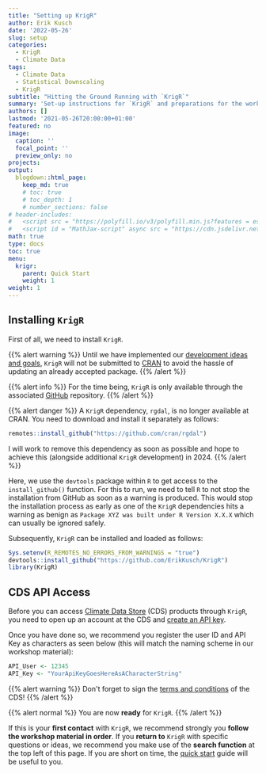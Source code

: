 ```yaml
---
title: "Setting up KrigR"
author: Erik Kusch
date: '2022-05-26'
slug: setup
categories:
  - KrigR
  - Climate Data
tags:
  - Climate Data
  - Statistical Downscaling
  - KrigR
subtitle: "Hitting the Ground Running with `KrigR`"
summary: 'Set-up instructions for `KrigR` and preparations for the workshop.'
authors: []
lastmod: '2021-05-26T20:00:00+01:00'
featured: no
image:
  caption: ''
  focal_point: ''
  preview_only: no
projects: 
output:
  blogdown::html_page:
    keep_md: true
    # toc: true
    # toc_depth: 1
    # number_sections: false
# header-includes:
#   <script src = "https://polyfill.io/v3/polyfill.min.js?features = es6"></script>
#   <script id = "MathJax-script" async src = "https://cdn.jsdelivr.net/npm/mathjax@3/es5/tex-mml-chtml.js"></script>
math: true
type: docs
toc: true 
menu:
  krigr:
    parent: Quick Start
    weight: 1
weight: 1
---
```




<!-- # Setting Things Up & Preparing the Workshop -->
## Installing `KrigR`
First of all, we need to install `KrigR`. 

{{% alert warning %}}
Until we have implemented our [development ideas and goals](/courses//krigr/outlook/), `KrigR` will not be submitted to [CRAN](https://cran.r-project.org/) to avoid the hassle of updating an already accepted package.
{{% /alert %}}

{{% alert info %}}
For the time being, `KrigR` is only available through the associated [GitHub](https://github.com/ErikKusch/KrigR) repository.
{{% /alert %}}

<!-- {{% alert danger %}} -->
<!-- Example text that *may* contain **markdownK** `markup`. -->
<!-- {{% /alert %}} -->

{{% alert danger %}}
A `KrigR` dependency, `rgdal`, is no longer available at CRAN. You need to download and install it separately as follows:

```r
remotes::install_github("https://github.com/cran/rgdal")
```

I will work to remove this dependency as soon as possible and hope to achieve this (alongside additional `KrigR` development) in 2024.
{{% /alert %}}

Here, we use the `devtools` package within `R` to get access to the `install_github()` function. For this to run, we need to tell `R` to not stop the installation from GitHub as soon as a warning is produced. This would stop the installation process as early as one of the `KrigR` dependencies hits a warning as benign as `Package XYZ was built under R Version X.X.X` which can usually be ignored safely. 

Subsequently, `KrigR` can be installed and loaded as follows:


```r
Sys.setenv(R_REMOTES_NO_ERRORS_FROM_WARNINGS = "true")
devtools::install_github("https://github.com/ErikKusch/KrigR")
library(KrigR)
```


## CDS API Access
Before you can access [Climate Data Store](https://cds.climate.copernicus.eu/) (CDS) products through `KrigR`, you need to open up an account at the CDS and [create an API key](https://cds.climate.copernicus.eu/api-how-to). 

Once you have done so, we recommend you register the user ID and API Key as characters as seen below (this will match the naming scheme in our workshop material):


```r
API_User <- 12345
API_Key <- "YourApiKeyGoesHereAsACharacterString"
```

{{% alert warning %}}
Don't forget to sign the [terms and conditions](https://cds.climate.copernicus.eu/cdsapp/#!/terms/licence-to-use-copernicus-products) of the CDS!
{{% /alert %}}

{{% alert normal %}}
You are now **ready** for `KrigR`.
{{% /alert %}}

If this is your **first contact** with `KrigR`, we recommend strongly you **follow the workshop material in order**. If you **return to** `KrigR` with specific questions or ideas, we recommend you make use of the **search function** at the top left of this page. If you are short on time, the [quick start](/courses/krigr/quickstart/) guide will be useful to you.

<!-- ## Session Info -->
<!-- ```{r, echo = FALSE} -->
<!-- sessionInfo() -->
<!-- ``` -->
